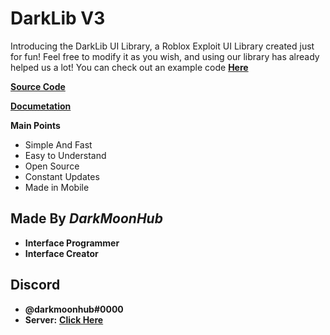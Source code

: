 # DarkLib V3
Introducing the DarkLib UI Library, a Roblox Exploit UI Library created just for fun! Feel free to modify it as you wish, and using our library has already helped us a lot! You can check out an example code **[Here](https://github.com/Darkmoonxhubscript/DarkLibV3/blob/main/Example.luau)**

**[Source Code](https://github.com/Darkmoonxhubscript/DarkLibV3/blob/main/Source.luau)**

**[Documetation](https://github.com/Darkmoonxhubscript/DarkLibV3/blob/main/Tutorial.md)**

**Main Points**

- Simple And Fast
- Easy to Understand
- Open Source
- Constant Updates
- Made in Mobile

## Made By *DarkMoonHub*

- **Interface Programmer** 
- **Interface Creator**

## Discord

- **__@darkmoonhub#0000__**
- **__Server:__** **[Click Here](https://discord.gg/YDXM43cBU6)**
